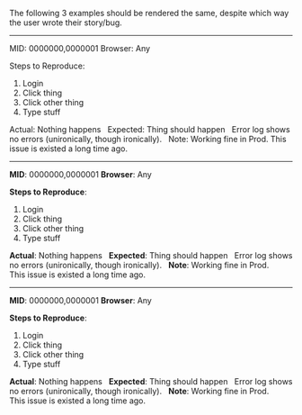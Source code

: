 The following 3 examples should be rendered the same, despite which way the user wrote their story/bug.

* * *

MID: 0000000,0000001
Browser: Any

Steps to Reproduce:
1. Login
2. Click thing
3. Click other thing
4. Type stuff

Actual: Nothing happens
 
Expected: Thing should happen
 
Error log shows no errors (unironically, though ironically).
 
Note: Working fine in Prod.
This issue is existed a long time ago.


* * *


**MID**: 0000000,0000001
**Browser**: Any

**Steps to Reproduce**:

1. Login
1. Click thing
1. Click other thing
1. Type stuff

**Actual**: Nothing happens
 
**Expected**: Thing should happen
 
Error log shows no errors (unironically, though ironically).
 
**Note**: Working fine in Prod.  
This issue is existed a long time ago.


* * *


<strong>MID</strong>: 0000000,0000001
<strong>Browser</strong>: Any

<strong>Steps to Reproduce</strong>:

<ol>
    <li>Login</li>
    <li>Click thing</li>
    <li>Click other thing</li>
    <li>Type stuff</li>
</ol>

<strong>Actual</strong>: Nothing happens
 
<strong>Expected</strong>: Thing should happen
 
Error log shows no errors (unironically, though ironically).
 
<strong>Note</strong>: Working fine in Prod.<br>This issue is existed a long time ago.
